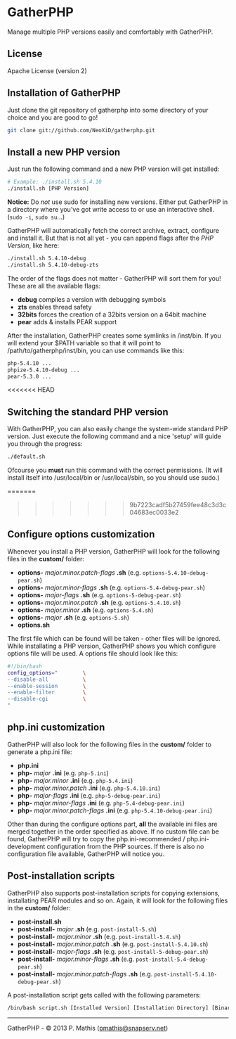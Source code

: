 # GatherPHP #

Manage multiple PHP versions easily and comfortably with GatherPHP.

## License ##
Apache License (version 2)

## Installation of GatherPHP ##
Just clone the git repository of gatherphp into some directory of your choice and you are good to go!

```bash
git clone git://github.com/NeoXiD/gatherphp.git
```

## Install a new PHP version ##
Just run the following command and a new PHP version will get installed:

```bash
# Example: ./install.sh 5.4.10
./install.sh [PHP Version]
```

**Notice:** Do *not* use sudo for installing new versions. Either put GatherPHP in a directory where you've got write access to or use an interactive shell. (```sudo -i```, ```sudo su```...)

GatherPHP will automatically fetch the correct archive, extract, configure and install it. But that is not all yet - you can append flags after the *PHP Version*, like here:

```bash
./install.sh 5.4.10-debug
./install.sh 5.4.10-debug-zts
```

The order of the flags does not matter - GatherPHP will sort them for you! These are all the available flags:

- **debug** compiles a version with debugging symbols
- **zts** enables thread safety
- **32bits** forces the creation of a 32bits version on a 64bit machine
- **pear** adds & installs PEAR support

After the installation, GatherPHP creates some symlinks in /inst/bin. If you will extend your $PATH variable so that it will point to /path/to/gatherphp/inst/bin, you can use commands like this:

```bash
php-5.4.10 ...
phpize-5.4.10-debug ...
pear-5.3.0 ...
```

<<<<<<< HEAD
## Switching the standard PHP version ##
With GatherPHP, you can also easily change the system-wide standard PHP version. Just execute the following command and a nice 'setup' will guide you through the progress:

```bash
./default.sh
```

Ofcourse you **must** run this command with the correct permissions. (It will install itself into /usr/local/bin or /usr/local/sbin, so you should use sudo.)

=======
>>>>>>> 9b7223cadf5b27459fee48c3d3c04683ec0033e2
## Configure options customization ##
Whenever you install a PHP version, GatherPHP will look for the following files in the **custom/** folder:

- **options-** *major.minor.patch-flags* **.sh** (e.g. ```options-5.4.10-debug-pear.sh```)
- **options-** *major.minor-flags* **.sh** (e.g. ```options-5.4-debug-pear.sh```)
- **options-** *major-flags* **.sh** (e.g. ```options-5-debug-pear.sh```)
- **options-** *major.minor.patch* **.sh** (e.g. ```options-5.4.10.sh```)
- **options-** *major.minor* **.sh** (e.g. ```options-5.4.sh```)
- **options-** *major* **.sh** (e.g. ```options-5.sh```)
- **options.sh**

The first file which can be found will be taken - other files will be ignored. While installating a PHP version, GatherPHP shows you which configure options file will be used. A options file should look like this:

```bash
#!/bin/bash
config_options="		\
--disable-all			\
--enable-session		\
--enable-filter			\
--disable-cgi			\
"
```

## php.ini customization ##
GatherPHP will also look for the following files in the **custom/** folder to generate a php.ini file:

- **php.ini**
- **php-** *major* **.ini** (e.g. ```php-5.ini```)
- **php-** *major.minor* **.ini** (e.g. ```php-5.4.ini```)
- **php-** *major.minor.patch* **.ini** (e.g. ```php-5.4.10.ini```)
- **php-** *major-flags* **.ini** (e.g. ```php-5-debug-pear.ini```)
- **php-** *major.minor-flags* **.ini** (e.g. ```php-5.4-debug-pear.ini```)
- **php-** *major.minor.patch-flags* **.ini** (e.g. ```php-5.4.10-debug-pear.ini```)

Other than during the configure options part, **all** the available ini files are merged together in the order specified as above.
If no custom file can be found, GatherPHP will try to copy the php.ini-recommended / php.ini-development configuration from the PHP sources.
If there is also no configuration file available, GatherPHP will notice you.

## Post-installation scripts ##
GatherPHP also supports post-installation scripts for copying extensions, installating PEAR modules and so on. Again, it will look for the following files in the **custom/** folder:

- **post-install.sh**
- **post-install-** *major* **.sh** (e.g. ```post-install-5.sh```)
- **post-install-** *major.minor* **.sh** (e.g. ```post-install-5.4.sh```)
- **post-install-** *major.minor.patch* **.sh** (e.g. ```post-install-5.4.10.sh```)
- **post-install-** *major-flags* **.sh** (e.g. ```post-install-5-debug-pear.sh```)
- **post-install-** *major.minor-flags* **.sh** (e.g. ```post-install-5.4-debug-pear.sh```)
- **post-install-** *major.minor.patch-flags* **.sh** (e.g. ```post-install-5.4.10-debug-pear.sh```)

A post-installation script gets called with the following parameters:

```bash
/bin/bash script.sh [Installed Version] [Installation Directory] [Binary Directory]
```

- - -
GatherPHP - © 2013 P. Mathis (pmathis@snapserv.net)
